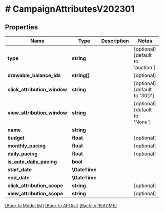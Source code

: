 # # CampaignAttributesV202301

## Properties

Name | Type | Description | Notes
------------ | ------------- | ------------- | -------------
**type** | **string** |  | [optional] [default to 'auction']
**drawable_balance_ids** | **string[]** |  | [optional]
**click_attribution_window** | **string** |  | [optional] [default to '30D']
**view_attribution_window** | **string** |  | [optional] [default to 'None']
**name** | **string** |  |
**budget** | **float** |  | [optional]
**monthly_pacing** | **float** |  | [optional]
**daily_pacing** | **float** |  | [optional]
**is_auto_daily_pacing** | **bool** |  |
**start_date** | **\DateTime** |  |
**end_date** | **\DateTime** |  |
**click_attribution_scope** | **string** |  | [optional]
**view_attribution_scope** | **string** |  | [optional]

[[Back to Model list]](../../README.md#models) [[Back to API list]](../../README.md#endpoints) [[Back to README]](../../README.md)
